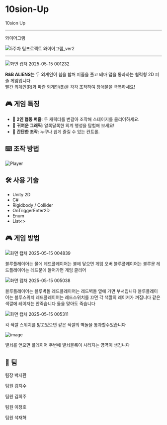 # 10sion-Up
10sion Up




--------------------------------------------------------------

와이어그램

![5주차 팀프로젝트 와이어그램_ver2](https://github.com/user-attachments/assets/87c2241f-8728-4da1-9125-ba7e99a02b8b)


------------------------------------------------------------



![화면 캡처 2025-05-15 001232](https://github.com/user-attachments/assets/6b493cd8-68f0-4d84-b746-a52514215657)

**R&B ALIENS**는 두 외계인이 힘을 합쳐 퍼즐을 풀고 테마 맵을 통과하는 협력형 2D 퍼즐 게임입니다.  
빨간 외계인(R)과 파란 외계인(B)을 각각 조작하여 장애물을 극복하세요!

## 🎮 게임 특징

- 🧠 **2인 협동 퍼즐**: 두 캐릭터를 번갈아 조작해 스테이지를 클리어하세요.
- 🌈 **귀여운 그래픽**: 알록달록한 외계 행성을 탐험해 보세요!
- 🎯 **간단한 조작**: 누구나 쉽게 즐길 수 있는 컨트롤.


## ⌨️ 조작 방법

![Player](https://github.com/user-attachments/assets/14620577-3264-4f39-a386-2bbc4fb8331b)

## 🛠️ 사용 기술

- Unity 2D
- C#
- Rigidbody / Collider
- OnTriggerEnter2D
- Enum
- List<>

## 🎮 게임 방법

![화면 캡처 2025-05-15 004839](https://github.com/user-attachments/assets/282bf0ce-85e6-4575-9c2f-40d2f068836e)

블루플레이어는 물에 레드플레이어는 불에 닿으면 게임 오버
블루플레이어는 블루문 레드플레이어는 레드문에 들어가면 게임 클리어

![화면 캡처 2025-05-15 005038](https://github.com/user-attachments/assets/bc97cc39-1110-4227-b9a9-b037c957fc70)

블루플레이어는 블루벽돌 레드플레이어는 레드벽돌 옆에 가면 부서집니다
블루플레이어는 블루스위치 레드플레이어는 레드스위치를 끄면 각 색깔의 레이저가 꺼집니다
같은색깔에 레이저는 안죽습니다 돌을 맞아도 죽습니다

![화면 캡처 2025-05-15 005311](https://github.com/user-attachments/assets/43587d01-f6f6-4d64-a36b-e9fbf2048abc)

각 색깔 스위치를 밟고있으면 같은 색깔의 벽돌을 통과할수있습니다

![image](https://github.com/user-attachments/assets/2fe68501-ffdb-4684-8b48-97a4d50ce883)

열쇠를 얻으면 플레이어 주변에 열쇠블록이 사라지는 영역이 생깁니다

## 🧑 팀

팀장 박지환

팀원 김지수

팀원 김희주

팀원 이정호

팀원 석재혁

